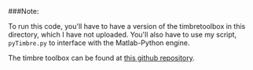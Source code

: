 ###Note:

To run this code, you'll have to have a version of the timbretoolbox in this directory, which I have not uploaded. You'll also have to use my script, `pyTimbre.py` to interface with the Matlab-Python engine.

The timbre toolbox can be found at [this github repository](https://github.com/mondaugen/timbretoolbox).
